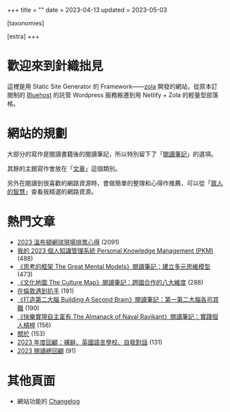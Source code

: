 +++
title = ""
date = 2023-04-13
updated = 2023-05-03

[taxonomies]

[extra]
+++

# 歡迎來到針織拙見

這裡是用 Static Site Generator 的 Framework——[zola](https://www.getzola.org/documentation/getting-started/overview/) 開發的網站，從原本訂閱制的 [Bluehost](https://www.bluehost.com/) 的託管 Wordpress 服務搬遷到用 Netlify + Zola 的輕量型部落格。

# 網站的規劃

大部分的寫作是閱讀書籍後的閱讀筆記，所以特別留下了「[閱讀筆記](reading-notes/)」的選項。

其餘的主題寫作會放在「[文章](blog/)」這個類別。

另外在閱讀到很喜歡的網路資源時，會做簡單的整理和心得作推薦，可以從「[眾人的智慧](wistom/)」查看我精選的網路資源。

# 熱門文章
* [2023 溫布頓網球現場排票心得](/blog/2023-wimbledon-tennis/) <span class="view-count">(2091)</span>
* [我的 2023 個人知識管理系統 Personal Knowledge Management (PKM)](/blog/2023-personal-knowledge-management/) <span class="view-count">(488)</span>
* [《思考的框架 The Great Mental Models》閱讀筆記：建立多元思維模型](/reading-notes/the-great-mental-models/) <span class="view-count">(473)</span>
* [《文化地圖 The Culture Map》閱讀筆記：跨國合作的八大維度](/reading-notes/the-culture-map/) <span class="view-count">(288)</span>
* [在倫敦遇到扒手](/blog/london-pickpocketing/) <span class="view-count">(191)</span>
* [《打造第二大腦 Building A Second Brain》閱讀筆記：第一第二大腦各司其職](/reading-notes/building-a-second-brain/) <span class="view-count">(190)</span>
* [《快樂實現自主富有 The Almanack of Naval Ravikant》閱讀筆記：實踐個人槓桿](/reading-notes/the-almanack-of-naval-ravikant/) <span class="view-count">(156)</span>
* [關於](/about/) <span class="view-count">(153)</span>
* [2023 年度回顧：裸辭、英國語言學校、自我對話](/blog/2023-review/) <span class="view-count">(131)</span>
* [2023 閱讀總回顧](/blog/2023-reading-summary/) <span class="view-count">(91)</span>


# 其他頁面
* 網站功能的 [Changelog](@/changelog.md)
